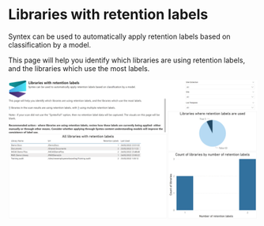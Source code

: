 # Libraries with retention labels

Syntex can be used to automatically apply retention labels based on classification by a model.

This page will help you identify which libraries are using retention labels, and the libraries which use the most labels.

![retention labels](../images/syntexretentionlabels.png)